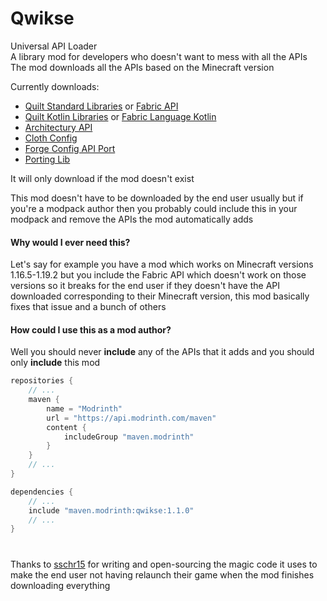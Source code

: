 # Qwikse
Universal API Loader\
A library mod for developers who doesn't want to mess with all the APIs\
The mod downloads all the APIs based on the Minecraft version

Currently downloads:
- [Quilt Standard Libraries](https://modrinth.com/mod/qsl) or [Fabric API](https://modrinth.com/mod/fabric-api)
- [Quilt Kotlin Libraries](https://modrinth.com/mod/qkl) or [Fabric Language Kotlin](https://modrinth.com/mod/fabric-language-kotlin)
- [Architectury API](https://modrinth.com/mod/architectury-api)
- [Cloth Config](https://modrinth.com/mod/cloth-config)
- [Forge Config API Port](https://modrinth.com/mod/forge-config-api-port)
- [Porting Lib](https://github.com/Fabricators-of-Create/Porting-Lib)

It will only download if the mod doesn't exist

This mod doesn't have to be downloaded by the end user usually but if you're a modpack author then you probably could include this in your modpack and remove the APIs the mod automatically adds

#### Why would I ever need this?
Let's say for example you have a mod which works on Minecraft versions 1.16.5-1.19.2 but you include the Fabric API which doesn't work on those versions so it breaks for the end user if they doesn't have the API downloaded corresponding to their Minecraft version, this mod basically fixes that issue and a bunch of others

#### How could I use this as a mod author?
Well you should never **include** any of the APIs that it adds and you should only **include** this mod
```gradle
repositories {
    // ...
    maven {
        name = "Modrinth"
        url = "https://api.modrinth.com/maven"
        content {
            includeGroup "maven.modrinth"
        }
    }
    // ...
}

dependencies {
    // ...
    include "maven.modrinth:qwikse:1.1.0"
    // ...
}
```

#
Thanks to [sschr15](https://modrinth.com/user/sschr15) for writing and open-sourcing the magic code it uses to make the end user not having relaunch their game when the mod finishes downloading everything
